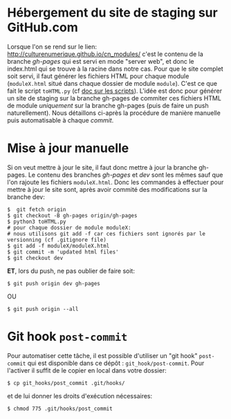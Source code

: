 Hébergement du site de staging sur GitHub.com
==========================================

Lorsque l'on se rend sur le lien:
http://culturenumerique.github.io/cn_modules/
c'est le contenu de la branche *gh-pages* qui est servi en mode "server web", et donc le index.html qui se trouve à la racine dans notre cas. Pour que le site complet soit servi, il faut générer les fichiers HTML pour chaque module (`moduleX.html` situé dans chaque dossier de module `module`). C'est ce que fait le script `toHTML.py` (cf [doc sur les scripts](scripts.md)). L'idée est donc pour générer un site de staging sur la branche gh-pages de commiter ces fichiers HTML de module *uniquement* sur la branche gh-pages (puis de faire un push naturellement). Nous détaillons ci-après la procédure de manière manuelle puis automatisable à chaque *commit*.

# Mise à jour manuelle
Si on veut mettre à jour le site, il faut donc mettre à jour la branche gh-pages. Le contenu des branches *gh-pages* et *dev* sont les mêmes sauf que l'on rajoute les fichiers `moduleX.html`. Donc les commandes à effectuer pour mettre à jour le site sont, après avoir commité des modifications sur la branche dev:  

```
$  git fetch origin
$ git checkout -B gh-pages origin/gh-pages
$ python3 toHTML.py
# pour chaque dossier de module moduleX:
# nous utilisons git add -f car ces fichiers sont ignorés par le versionning (cf .gitignore file)
$ git add -f moduleX/moduleX.html
$ git commit -m 'updated html files'
$ git checkout dev

```
**ET**, lors du push, ne pas oublier de faire soit:  

```
$ git push origin dev gh-pages
```
OU  
```
$ git push origin --all
```

# Git hook `post-commit`
Pour automatiser cette tâche, il est possible d'utiliser un "git hook" `post-commit` qui est disponible dans ce dépôt : `git_hook/post-commit`. Pour l'activer il suffit de le copier en local dans votre dossier:
```
$ cp git_hooks/post_commit .git/hooks/
```
et de lui donner les droits d'exécution nécessaires: 
```
$ chmod 775 .git/hooks/post_commit
```
